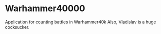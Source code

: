 Warhammer40000
==============

Application for counting battles in Warhammer40k
Also, Vladislav is a huge cocksucker.
